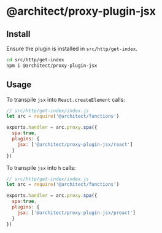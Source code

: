 # @architect/proxy-plugin-jsx

## Install

Ensure the plugin is installed in `src/http/get-index`.

```bash
cd src/http/get-index
npm i @architect/proxy-plugin-jsx
```

## Usage

To transpile `jsx` into `React.createElement` calls:

```javascript
// src/http/get-index/index.js
let arc = require('@architect/functions')

exports.handler = arc.proxy.spa({
  spa:true,
  plugins: {
    jsx: ['@architect/proxy-plugin-jsx/react']
  }
})
```

To transpile `jsx` into `h` calls:

```javascript
// src/http/get-index/index.js
let arc = require('@architect/functions')

exports.handler = arc.proxy.spa({
  spa:true,
  plugins: {
    jsx: ['@architect/proxy-plugin-jsx/preact']
  }
})
```
